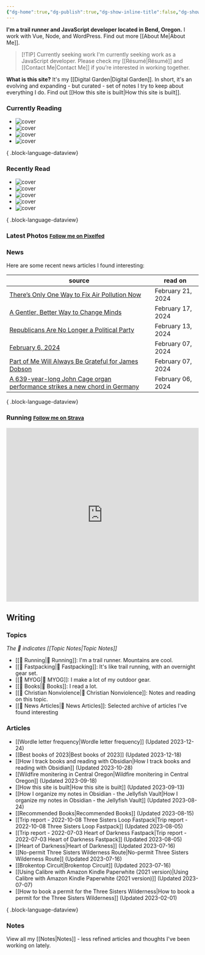 ```yaml
---
{"dg-home":true,"dg-publish":true,"dg-show-inline-title":false,"dg-show-backlinks":false,"title":"JavaScript Development | Trail Running | Fastpacking","permalink":"/index/","tags":["gardenEntry"],"dgPassFrontmatter":true}
---
```



<div class="hc"><div class="hc__left">

**I'm a trail runner and JavaScript developer located in Bend, Oregon.** I work with Vue, Node, and WordPress. Find out more [[About Me\|About Me]].


> [!TIP] Currently seeking work
> I'm currently seeking work as a JavaScript developer. Please check my [[Résumé\|Résumé]] and [[Contact Me\|Contact Me]] if you’re interested in working together.

**What is this site?** It's my [[Digital Garden\|Digital Garden]]. In short, it's an evolving and expanding - but curated - set of notes I try to keep about everything I do. Find out [[How this site is built\|How this site is built]].

### Currently Reading

<div class="book-covers">

- ![cover](https://books.google.com/books/publisher/content/images/frontcover/ZqsaAwAAQBAJ?fife=w600-h900&source=gbs_api)
- ![cover](https://books.google.com/books/publisher/content/images/frontcover/1cJkdAULRI0C?fife=w600-h900&source=gbs_api)
- ![cover](https://books.google.com/books/publisher/content/images/frontcover/Q69PhJN-TbwC?fife=w600-h900&source=gbs_api)
- ![cover](https://books.google.com/books/publisher/content/images/frontcover/DQ28DwAAQBAJ?fife=w600-h900&source=gbs_api)

{ .block-language-dataview}

</div>

### Recently Read

<div class="book-covers">

- ![cover](https://books.google.com/books/publisher/content/images/frontcover/yyLTCwAAQBAJ?fife=w600-h900&source=gbs_api)
- ![cover](https://books.google.com/books/publisher/content/images/frontcover/dyKMDQAAQBAJ?fife=w600-h900&source=gbs_api)
- ![cover](https://images-na.ssl-images-amazon.com/images/S/compressed.photo.goodreads.com/books/1603551527i/54954580.jpg)
- ![cover](https://books.google.com/books/publisher/content/images/frontcover/aF0_EAAAQBAJ?fife=w600-h900&source=gbs_api)
- ![cover](https://books.google.com/books/publisher/content/images/frontcover/OeuMDwAAQBAJ?fife=w600-h900&source=gbs_api)

{ .block-language-dataview}

</div>

### Latest Photos <small><a class="button" target="_blank" href="https://pixelfed.social/i/web/profile/584894152884316735">Follow me on Pixelfed</a></small>

<div id="pixelfed"></div>

### News

Here are some recent news articles I found interesting:

| source                                                                                                                                                             | read on           |
| ------------------------------------------------------------------------------------------------------------------------------------------------------------------ | ----------------- |
| [There’s Only One Way to Fix Air Pollution Now](https://www.theatlantic.com/science/archive/2024/02/air-pollution-life-cost-great-recession/677523/)               | February 21, 2024 |
| [A Gentler, Better Way to Change Minds](https://www.theatlantic.com/family/archive/2022/04/arguing-with-someone-different-values/629495/)                          | February 17, 2024 |
| [Republicans Are No Longer a Political Party](https://www.theatlantic.com/ideas/archive/2024/02/republicans-are-no-longer-political-party/677437/?utm_source=feed) | February 13, 2024 |
| [February 6, 2024](https://heathercoxrichardson.substack.com/p/february-6-2024)                                                                                    | February 07, 2024 |
| [Part of Me Will Always Be Grateful for James Dobson](https://www.theatlantic.com/ideas/archive/2024/02/evangelicals-christianity-james-dobson/677362/)            | February 07, 2024 |
| [A 639-year-long John Cage organ performance strikes a new chord in Germany](https://www.npr.org/2024/02/06/1229217832/germany-john-cage-slow-organ-2-aslsp)       | February 06, 2024 |

{ .block-language-dataview}

### Running <small><a class="button" target="_blank" href="https://www.strava.com/athletes/aaronjamesyoung">Follow me on Strava</a></small>

<iframe height='454' width='100%' frameborder='0' allowtransparency='true' scrolling='no' src='https://www.strava.com/athletes/1057219/latest-rides/ed2151117df36fe681b40b6883a1d116e9c6b39b'></iframe>

</div><div class="hc__right">

## Writing

### Topics

*The 📘 indicates [[Topic Notes\|Topic Notes]]*

* [[📘 Running\|📘 Running]]: I'm a trail runner. Mountains are cool.
* [[📘 Fastpacking\|📘 Fastpacking]]: It's like trail running, with an overnight gear set.
* [[📘 MYOG\|📘 MYOG]]: I make a lot of my outdoor gear.
* [[📘 Books\|📘 Books]]: I read a lot.
* [[📘 Christian Nonviolence\|📘 Christian Nonviolence]]: Notes and reading on this topic.
* [[📘 News Articles\|📘 News Articles]]: Selected archive of articles I've found interesting

### Articles

- [[Wordle letter frequency\|Wordle letter frequency]] (Updated 2023-12-24)
- [[Best books of 2023\|Best books of 2023]] (Updated 2023-12-18)
- [[How I track books and reading with Obsidian\|How I track books and reading with Obsidian]] (Updated 2023-10-28)
- [[Wildfire monitering in Central Oregon\|Wildfire monitering in Central Oregon]] (Updated 2023-09-18)
- [[How this site is built\|How this site is built]] (Updated 2023-09-13)
- [[How I organize my notes in Obsidian - the Jellyfish Vault\|How I organize my notes in Obsidian - the Jellyfish Vault]] (Updated 2023-08-24)
- [[Recommended Books\|Recommended Books]] (Updated 2023-08-15)
- [[Trip report - 2022-10-08 Three Sisters Loop Fastpack\|Trip report - 2022-10-08 Three Sisters Loop Fastpack]] (Updated 2023-08-05)
- [[Trip report - 2022-07-03 Heart of Darkness Fastpack\|Trip report - 2022-07-03 Heart of Darkness Fastpack]] (Updated 2023-08-05)
- [[Heart of Darkness\|Heart of Darkness]] (Updated 2023-07-16)
- [[No-permit Three Sisters Wilderness Route\|No-permit Three Sisters Wilderness Route]] (Updated 2023-07-16)
- [[Brokentop Circuit\|Brokentop Circuit]] (Updated 2023-07-16)
- [[Using Calibre with Amazon Kindle Paperwhite (2021 version)\|Using Calibre with Amazon Kindle Paperwhite (2021 version)]] (Updated 2023-07-07)
- [[How to book a permit for the Three Sisters Wilderness\|How to book a permit for the Three Sisters Wilderness]] (Updated 2023-02-01)

{ .block-language-dataview}

### Notes

View all my [[Notes\|Notes]] - less refined articles and thoughts I've been working on lately.

</div></div>

<script>const BW_URL=`https://hs.ajy.co/nodered/stream/bookwyrm-reading`;const PF_URL=`https://hs.ajy.co/nodered/stream/pixelfed`;fetch(PF_URL).then(response=>response.text()).then(data=>{const elem=document.getElementById("pixelfed");elem.innerHTML=data;fetch(BW_URL).then(response2=>response2.text()).then(data2=>{const elem2=document.getElementById("bookwyrm-reading");elem2.innerHTML=data2});});</script>